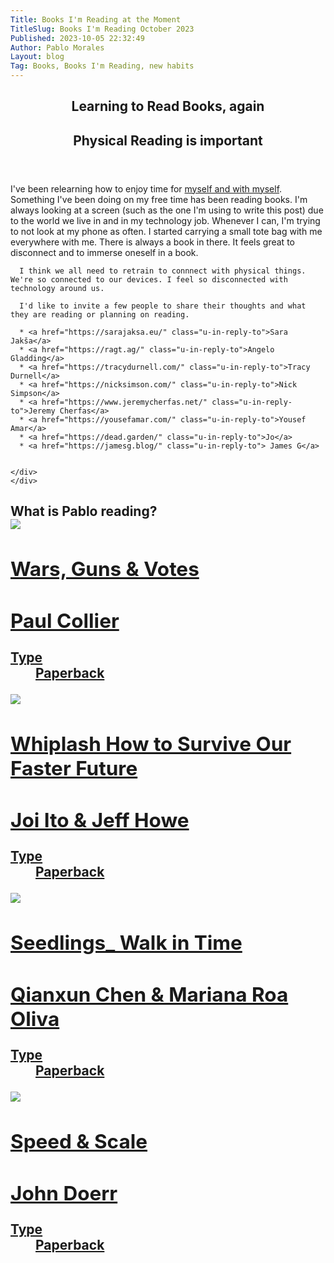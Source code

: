 ```yaml
---
Title: Books I'm Reading at the Moment
TitleSlug: Books I'm Reading October 2023
Published: 2023-10-05 22:32:49
Author: Pablo Morales
Layout: blog
Tag: Books, Books I'm Reading, new habits
---
```

<article class="cf ph3 ph5-ns pv5">
  <header class="fn fl-ns w-50-ns pr4-ns">
    <h1 class="f2 lh-title fw9 mb3 mt0 pt3 bt bw2">
      Learning to Read Books, again
    </h1>
    <h2 class="f3 mid-gray lh-title">
      Physical Reading is important
    </h2>
  </header>
  <div class="fn fl-ns w-50-ns">
    <div class="f5 lh-copy measure mt0-ns" markdown="1">
      I've been relearning how to enjoy time for <a href="https://lifeofpablo.com/blog/alone-time-solo-adventures" class="u-in-reply-to">myself and with myself</a>. Something I've been doing on my free time has been reading books. I'm always looking at a screen (such as the one I'm using to write this post) due to the world we live in and in my technology job. Whenever I can, I'm trying to not look at my phone as often. I started carrying a small tote bag with me everywhere with me. There is always a book in there. It feels great to disconnect and to immerse oneself in a book. 
      
      I think we all need to retrain to connnect with physical things. We're so connected to our devices. I feel so disconnected with technology around us. 
      
      I'd like to invite a few people to share their thoughts and what they are reading or planning on reading. 

      * <a href="https://sarajaksa.eu/" class="u-in-reply-to">Sara Jakša</a>
      * <a href="https://ragt.ag/" class="u-in-reply-to">Angelo Gladding</a>
      * <a href="https://tracydurnell.com/" class="u-in-reply-to">Tracy Durnell</a>
      * <a href="https://nicksimson.com/" class="u-in-reply-to">Nick Simpson</a>
      * <a href="https://www.jeremycherfas.net/" class="u-in-reply-to">Jeremy Cherfas</a>
      * <a href="https://yousefamar.com/" class="u-in-reply-to">Yousef Amar</a>
      * <a href="https://dead.garden/" class="u-in-reply-to">Jo</a>
      * <a href="https://jamesg.blog/" class="u-in-reply-to"> James G</a>

      
    </div>
    </div>
</article>

<div class="mw6 center">
<h2>What is Pablo reading?</a>
  <article>
    <a class="link dt w-100 bb b--black-10 pb2 mt2 dim blue" href="https://www.nytimes.com/2009/03/22/books/review/Roth-t.html">
      <div class="dtc w3">
        <img src="https://nuriakenya.com/wp-content/uploads/2021/09/Wars-guns-and-votes-nuriakenya-600x750.jpg" class="db w-100"/>
      </div>
      <div class="dtc v-top pl2">
        <h1 class="f6 f5-ns fw6 lh-title black mv0">Wars, Guns & Votes</h1>
        <h2 class="f6 fw4 mt2 mb0 black-60">Paul Collier</h2>
        <dl class="mt2 f6">
          <dt class="clip">Type</dt>
          <dd class="ml0">Paperback</dd>
        </dl>
      </div>
    </a>
  </article>
  <article>
    <a class="link dt w-100 bb b--black-10 pb2 mt2 dim blue" href="https://www.nytimes.com/2016/12/29/books/review/signals-are-talking-amy-webb-whiplash-jeff-howe-joi-ito.html">
      <div class="dtc w3">
        <img src="https://www.hachettebookgroup.com/wp-content/uploads/2019/01/9781455544585.jpg" class="db w-100"/>
      </div>
      <div class="dtc v-top pl2">
        <h1 class="f6 f5-ns fw6 lh-title black mv0">Whiplash How to Survive Our Faster Future</h1>
        <h2 class="f6 fw4 mt2 mb0 black-60">Joi Ito & Jeff Howe</h2>
        <dl class="mt2 f6">
          <dt class="clip">Type</dt>
          <dd class="ml0">Paperback</dd>
        </dl>
      </div>
    </a>
  </article>
  <article>
    <a class="link dt w-100 bb b--black-10 pb2 mt2 dim blue" href="https://counterpathpress.org/seedlings_-qianxun-chen-and-mariana-roa-olivia">
      <div class="dtc w3">
        <img src="https://counterpathpress.org/wp-content/uploads/2023/06/Screen-Shot-2023-06-06-at-1.45.53-PM-1-635x1024.png" class="db w-100"/>
      </div>
      <div class="dtc v-top pl2">
        <h1 class="f6 f5-ns fw6 lh-title black mv0">Seedlings_ Walk in Time</h1>
        <h2 class="f6 fw4 mt2 mb0 black-60">Qianxun Chen & Mariana Roa Oliva</h2>
        <dl class="mt2 f6">
          <dt class="clip">Type</dt>
          <dd class="ml0">Paperback</dd>
        </dl>
      </div>
    </a>
  </article>
  <article>
    <a class="link dt w-100 bb b--black-10 pb2 mt2 dim blue" href="https://speedandscale.com/book/">
      <div class="dtc w3">
        <img src="https://speedandscale.com/book/ https://m.media-amazon.com/images/I/71nZKDYL14L._AC_UF1000,1000_QL80_.jpg" class="db w-100"/>
      </div>
      <div class="dtc v-top pl2">
        <h1 class="f6 f5-ns fw6 lh-title black mv0">Speed & Scale</h1>
        <h2 class="f6 fw4 mt2 mb0 black-60">John Doerr</h2>
        <dl class="mt2 f6">
          <dt class="clip">Type</dt>
          <dd class="ml0">Paperback</dd>
        </dl>
      </div>
    </a>
  </article>

</div>

